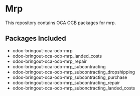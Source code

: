 # Mrp

This repository contains OCA OCB packages for mrp.

## Packages Included

- odoo-bringout-oca-ocb-mrp
- odoo-bringout-oca-ocb-mrp_landed_costs
- odoo-bringout-oca-ocb-mrp_repair
- odoo-bringout-oca-ocb-mrp_subcontracting
- odoo-bringout-oca-ocb-mrp_subcontracting_dropshipping
- odoo-bringout-oca-ocb-mrp_subcontracting_purchase
- odoo-bringout-oca-ocb-mrp_subcontracting_repair
- odoo-bringout-oca-ocb-mrp_subonctracting_landed_costs
